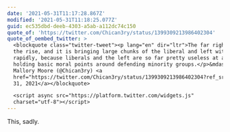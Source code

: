 ```yaml
---
date: '2021-05-31T11:17:28.867Z'
modified: '2021-05-31T11:18:25.077Z'
guid: ec535dbd-deeb-4303-a5ab-a112dc74c150
quote_of: 'https://twitter.com/Chican3ry/status/1399309213986402304'
quote_of_oembed_twitter: >
  <blockquote class="twitter-tweet"><p lang="en" dir="ltr">The far right is on
  the rise, and it is bringing large chunks of the liberal and left with it,
  rapidly, because liberals and the left are so far pretty useless at actually
  holding basic moral points around defending minority groups.</p>&mdash;
  Mallory Moore (@Chican3ry) <a
  href="https://twitter.com/Chican3ry/status/1399309213986402304?ref_src=twsrc%5Etfw">May
  31, 2021</a></blockquote>

  <script async src="https://platform.twitter.com/widgets.js"
  charset="utf-8"></script>
---
```

This, sadly. 
